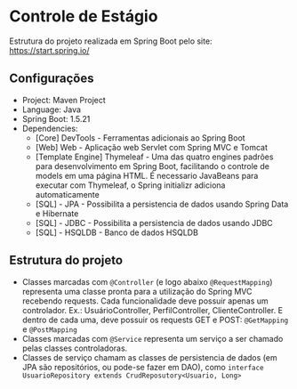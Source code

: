 # Controle de Estágio

Estrutura do projeto realizada em Spring Boot pelo site: https://start.spring.io/

## Configurações
* Project: Maven Project
* Language: Java
* Spring Boot: 1.5.21
* Dependencies:
    * [Core] DevTools - Ferramentas adicionais ao Spring Boot
    * [Web] Web - Aplicação web Servlet com Spring MVC e Tomcat
    * [Template Engine] Thymeleaf - Uma das quatro engines padrões para desenvolvimento em Spring Boot, facilitando o controle de models em uma página HTML. É necessario JavaBeans para executar com Thymeleaf, o Spring initializr adiciona automaticamente
    * [SQL] - JPA - Possibilita a persistencia de dados usando Spring Data e Hibernate
    * [SQL] - JDBC - Possibilita a persistencia de dados usando JDBC
    * [SQL] - HSQLDB - Banco de dados HSQLDB

## Estrutura do projeto

* Classes marcadas com `@Controller` (e logo abaixo `@RequestMapping`) representa uma classe pronta para a utilização do Spring MVC recebendo requests. Cada funcionalidade deve possuir apenas um controlador. Ex.: UsuárioController, PerfilController, ClienteController. E dentro de cada uma, deve possuir os requests GET e POST: `@GetMapping` e `@PostMapping`
* Classes marcadas com `@Service` representa um serviço a ser chamado pelas classes controladoras.
* Classes de serviço chamam as classes de persistencia de dados (em JPA são repositórios, ou pode-se fazer em DAO), como `interface UsuarioRepository extends CrudReposutory<Usuario, Long>`
 
